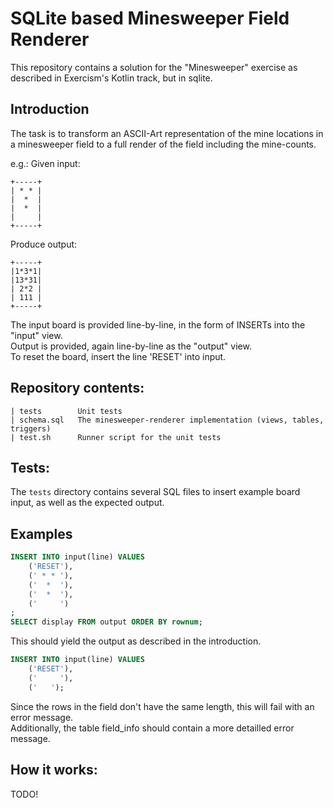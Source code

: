 SQLite based Minesweeper Field Renderer
=======================================

This repository contains a solution for the "Minesweeper" exercise as described in Exercism's Kotlin track, but in sqlite.

Introduction
-----------

The task is to transform an ASCII-Art representation of the mine locations in a minesweeper field to a full render of the field including the mine-counts.

e.g.:
Given input:
```
+-----+
| * * |
|  *  |
|  *  |
|     |
+-----+
```

Produce output:
```
+-----+
|1*3*1|
|13*31|
| 2*2 |
| 111 |
+-----+
```

The input board is provided line-by-line, in the form of INSERTs into the "input" view.  
Output is provided, again line-by-line as the "output" view.  
To reset the board, insert the line 'RESET' into input.

Repository contents:
--------------------
```
| tests        Unit tests
| schema.sql   The minesweeper-renderer implementation (views, tables, triggers)
| test.sh      Runner script for the unit tests
```

Tests:
------
The `tests` directory contains several SQL files to insert example board input, as well as the expected output.

Examples
--------
```sql
INSERT INTO input(line) VALUES 
    ('RESET'),
    (' * * '),
    ('  *  '),
    ('  *  '),
    ('     ')
;
SELECT display FROM output ORDER BY rownum;
```
This should yield the output as described in the introduction.


```sql
INSERT INTO input(line) VALUES
    ('RESET'),
    ('     '),
    ('   ');
```
Since the rows in the field don't have the same length, this will fail with an error message.  
Additionally, the table field_info should contain a more detailled error message.


How it works:
-------------
TODO!